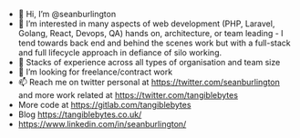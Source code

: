 - 👋 Hi, I’m @seanburlington
- 👀 I’m interested in many aspects of web development (PHP, Laravel, Golang, React, Devops, QA) hands on, architecture, or team leading - I tend towards back end and behind the scenes work but with a full-stack and full lifecycle approach in defiance of silo working.
- 🌱 Stacks of experience across all types of organisation and team size
- 💞️ I’m looking for freelance/contract work
- 📫 Reach me on twitter personal at https://twitter.com/seanburlington and more work related at https://twitter.com/tangiblebytes 
- More code at https://gitlab.com/tangiblebytes
- Blog https://tangiblebytes.co.uk/
- https://www.linkedin.com/in/seanburlington/

<!---
seanburlington/seanburlington is a ✨ special ✨ repository because its `README.md` (this file) appears on your GitHub profile.
You can click the Preview link to take a look at your changes.
--->
